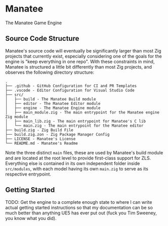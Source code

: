 # Manatee

The Manatee Game Engine

## Source Code Structure

Manatee's source code will eventually be significantly larger than most Zig projects that currently
exist, especially considering one of the goals for the engine is "keep everything in one repo".
With these constraints in mind, Manatee is structured a little bit differently than most Zig
projects, and observes the following directory structure:

```text
.
├── .github - GitHub Configuration for CI and PR Templates
├── .vscode - Editor Configuration for Visual Studio Code
├── src/
│   ├── build - The Manatee Build module
│   ├── editor - The Manatee Editor module
│   ├── engine - The Manatee Engine module
│   ├── main_module.zig - The main entrypoint for the Manatee engine Zig module
│   ├── main_lib.zig - The main entrypoint for Manatee's C lib
│   └── main.zig - The main entrypoint for the Manatee editor
├── build.zig - Zig Build File
├── build.zig.zon - Zig Package Manager Config
├── LICENSE - Manatee's License
└── README.md - Manatee's Readme
```

Note the three distinct `main` files, these are used by Manatee's build module and are located at
the root level to provide first-class support for ZLS. Everything else is contained in its own
independent folder inside `src/modules`, with each model having its own `main.zig` to serve as its
respective entrypoint.

## Getting Started

TODO: Get the engine to a complete enough state to where I can write actual getting started
instructions so that my documentation can be so much better than anything UE5 has ever put out
(fuck you Tim Sweeney, you know what you did).
